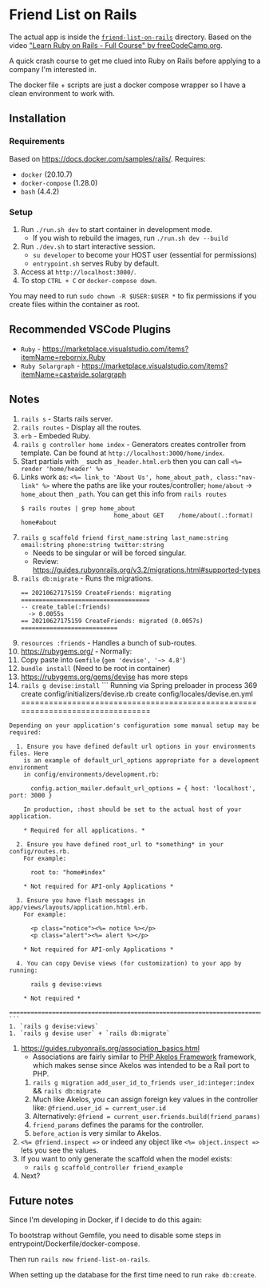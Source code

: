 # Friend List on Rails

The actual app is inside the [`friend-list-on-rails`](./friend-list-on-rails) directory. Based on the video ["Learn Ruby on Rails - Full Course" by  freeCodeCamp.org](https://www.youtube.com/watch?v=fmyvWz5TUWg).

A quick crash course to get me clued into Ruby on Rails before applying to a company I'm interested in.

The docker file + scripts are just a docker compose wrapper so I have a clean environment to work with.

## Installation

### Requirements

Based on https://docs.docker.com/samples/rails/. Requires:

* `docker` (20.10.7)
* `docker-compose` (1.28.0)
* `bash` (4.4.2)

### Setup

1. Run `./run.sh dev` to start container in development mode.
    - If you wish to rebuild the images, run `./run.sh dev --build`
1. Run `./dev.sh` to start interactive session.
    - `su developer` to become your HOST user (essential for permissions)
    - `entrypoint.sh` serves Ruby by default.
1. Access at `http://localhost:3000/`.
1. To stop `CTRL + C` or `docker-compose down`.

You may need to run `sudo chown -R $USER:$USER *` to fix permissions if you create files within the container as root.

## Recommended VSCode Plugins

* `Ruby` - https://marketplace.visualstudio.com/items?itemName=rebornix.Ruby
* `Ruby Solargraph` - https://marketplace.visualstudio.com/items?itemName=castwide.solargraph

## Notes

1. `rails s` - Starts rails server.
1. `rails routes` - Display all the routes.
1. `erb` - Embeded Ruby.
1. `rails g controller home index` - Generators creates controller from template. Can be found at `http://localhost:3000/home/index`.
1. Start partials with `_` such as `_header.html.erb` then you can call `<%= render 'home/header' %>`
1. Links work as: `<%= link_to 'About Us', home_about_path, class:"nav-link" %>` where the paths are like your routes/controller; `home/about` -> `home_about` then `_path`. You can get this info from `rails routes`
    ```
    $ rails routes | grep home_about
                              home_about GET    /home/about(.:format)                                                                             home#about
    ```
1. `rails g scaffold friend first_name:string last_name:string email:string phone:string twitter:string`
    * Needs to be singular or will be forced singular.
    * Review: https://guides.rubyonrails.org/v3.2/migrations.html#supported-types
1. `rails db:migrate` - Runs the migrations.
    ```
    == 20210627175159 CreateFriends: migrating ====================================
    -- create_table(:friends)
      -> 0.0055s
    == 20210627175159 CreateFriends: migrated (0.0057s) ===========================
    ```
1. `resources :friends` - Handles a bunch of sub-routes.
1. https://rubygems.org/ - Normally:
  1.  Copy paste into `Gemfile` (`gem 'devise', '~> 4.8'`)
  1. `bundle install` (Need to be root in container)
  1. https://rubygems.org/gems/devise has more steps
  1. `rails g devise:install`
    ```
    Running via Spring preloader in process 369
          create  config/initializers/devise.rb
          create  config/locales/devise.en.yml
    ===============================================================================

    Depending on your application's configuration some manual setup may be required:

      1. Ensure you have defined default url options in your environments files. Here
        is an example of default_url_options appropriate for a development environment
        in config/environments/development.rb:

          config.action_mailer.default_url_options = { host: 'localhost', port: 3000 }

        In production, :host should be set to the actual host of your application.

        * Required for all applications. *

      2. Ensure you have defined root_url to *something* in your config/routes.rb.
        For example:

          root to: "home#index"

        * Not required for API-only Applications *

      3. Ensure you have flash messages in app/views/layouts/application.html.erb.
        For example:

          <p class="notice"><%= notice %></p>
          <p class="alert"><%= alert %></p>

        * Not required for API-only Applications *

      4. You can copy Devise views (for customization) to your app by running:

          rails g devise:views

        * Not required *

    ===============================================================================
    ```
    1. `rails g devise:views`
    1. `rails g devise user` + `rails db:migrate`
1. https://guides.rubyonrails.org/association_basics.html
    - Associations are fairly similar to [PHP Akelos Framework](http://www.phpprogram.net/frameworks-in-php/akelos-php-framework/) framework, which makes sense since Akelos was intended to be a Rail port to PHP.
    1. `rails g migration add_user_id_to_friends user_id:integer:index` && `rails db:migrate`
    1. Much like Akelos, you can assign foreign key values in the controller like: `@friend.user_id = current_user.id`
    1. Alternatively: `@friend = current_user.friends.build(friend_params)`
    1. `friend_params` defines the params for the controller.
    1. `before_action` is very similar to Akelos.
1. `<%= @friend.inspect =>` or indeed any object like `<%= object.inspect =>` lets you see the values.
1. If you want to only generate the scaffold when the model exists:
    - `rails g scaffold_controller friend_example`
1. Next?

## Future notes

Since I'm developing in Docker, if I decide to do this again:

To bootstrap without Gemfile, you need to disable some steps in entrypoint/Dockerfile/docker-compose.

Then run `rails new friend-list-on-rails`.

When setting up the database for the first time need to run `rake db:create`.

